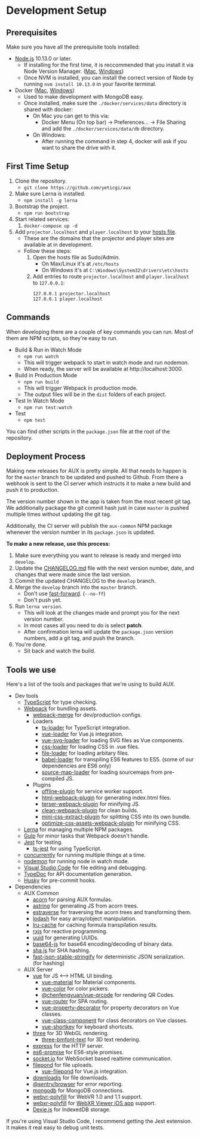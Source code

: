 # Development Setup

## Prerequisites

Make sure you have all the prerequisite tools installed:

-   [Node.js](https://nodejs.org/en/download/) 10.13.0 or later.
    -   If installing for the first time, it is reccommended that you install it via Node Version Manager. ([Mac][nvm-mac], [Windows][nvm-windows])
    -   Once NVM is installed, you can install the correct version of Node by running `nvm install 10.13.0` in your favorite terminal.
-   Docker ([Mac][docker-for-mac], [Windows][docker-for-windows])
    -   Used to make development with MongoDB easy.
    -   Once installed, make sure the `./docker/services/data` directory is shared with docker:
        -   On Mac you can get to this via:
            -   Docker Menu (On top bar) -> Preferences... -> File Sharing and add the `./docker/services/data/db` directory.
        -   On Windows:
            -   After running the command in step 4, docker will ask if you want to share the drive with it.

## First Time Setup

1. Clone the repository.
    - `git clone https://github.com/yeticgi/aux`
2. Make sure Lerna is installed.
    - `npm install -g lerna`
3. Bootstrap the project.
    - `npm run bootstrap`
4. Start related services:
    1. `docker-compose up -d`
5. Add `projector.localhost` and `player.localhost` to your [hosts file][hosts-file].
    - These are the domains that the projector and player sites are available at in development.
    - Follow these steps:
        1. Open the hosts file as Sudo/Admin.
            - On Max/Linux it's at `/etc/hosts`
            - On Windows it's at `C:\Windows\System32\drivers\etc\hosts`
        2. Add entries to route `projector.localhost` and `player.localhost` to `127.0.0.1`:
            ```
            127.0.0.1 projector.localhost
            127.0.0.1 player.localhost
            ```

## Commands

When developing there are a couple of key commands you can run.
Most of them are NPM scripts, so they're easy to run.

-   Build & Run in Watch Mode
    -   `npm run watch`
    -   This will trigger webpack to start in watch mode and run nodemon.
    -   When ready, the server will be available at http://localhost:3000.
-   Build in Production Mode
    -   `npm run build`
    -   This will trigger Webpack in production mode.
    -   The output files will be in the `dist` folders of each project.
-   Test In Watch Mode
    -   `npm run test:watch`
-   Test
    -   `npm test`

You can find other scripts in the `package.json` file at the root of the repository.

## Deployment Process

Making new releases for AUX is pretty simple. All that needs to happen is for the `master` branch to be updated and pushed to Github. From there a webhook is sent to the CI server which instructs it to make a new build and push it to production.

The version number shown in the app is taken from the most recent git tag. We additionally package the git commit hash just in case `master` is pushed multiple times without updating the git tag.

Additionally, the CI server will publish the `aux-common` NPM package whenever the version number in its `package.json` is updated.

**To make a new release, use this process:**

1. Make sure everything you want to release is ready and merged into `develop`.
2. Update the [CHANGELOG.md](./CHANGELOG.md) file with the next version number, date, and changes that were made since the last version.
3. Commit the updated CHANGELOG to the `develop` branch.
4. Merge the `develop` branch into the `master` branch.
    - Don't use [fast-forward](https://ariya.io/2013/09/fast-forward-git-merge). (`--no-ff`)
    - Don't push yet.
5. Run `lerna version`.
    - This will look at the changes made and prompt you for the next version number.
    - In most cases all you need to do is select **patch**.
    - After confirmation lerna will update the `package.json` version numbers, add a git tag, and push the branch.
6. You're done.
    - Sit back and watch the build.

## Tools we use

Here's a list of the tools and packages that we're using to build AUX.

-   Dev tools
    -   [TypeScript](https://github.com/Microsoft/TypeScript) for type checking.
    -   [Webpack](https://webpack.js.org/) for bundling assets.
        -   [webpack-merge](https://github.com/survivejs/webpack-merge) for dev/production configs.
        -   Loaders
            -   [ts-loader](https://github.com/TypeStrong/ts-loader) for TypeScript integration.
            -   [vue-loader](https://github.com/vuejs/vue-loader) for Vue.js integration.
            -   [vue-svg-loader](https://github.com/visualfanatic/vue-svg-loader) for loading SVG files as Vue components.
            -   [css-loader](https://github.com/webpack-contrib/css-loader) for loading CSS in .vue files.
            -   [file-loader](https://github.com/webpack-contrib/file-loader) for loading arbitary files.
            -   [babel-loader](https://github.com/babel/babel-loader) for transpiling ES6 features to ES5. (some of our dependencies are ES6 only)
            -   [source-map-loader](https://github.com/webpack-contrib/source-map-loader) for loading sourcemaps from pre-compiled JS.
        -   Plugins
            -   [offline-plugin](https://github.com/NekR/offline-plugin) for service worker support.
            -   [html-webpack-plugin](https://github.com/jantimon/html-webpack-plugin) for generating index.html files.
            -   [terser-webpack-plugin](https://github.com/webpack-contrib/terser-webpack-plugin) for minifying JS.
            -   [clean-webpack-plugin](https://github.com/johnagan/clean-webpack-plugin) for clean builds.
            -   [mini-css-extract-plugin](https://github.com/webpack-contrib/mini-css-extract-plugin) for splitting CSS into its own bundle.
            -   [optimize-css-assets-webpack-plugin](https://github.com/NMFR/optimize-css-assets-webpack-plugin) for minifying CSS.
    -   [Lerna](https://github.com/lerna/lerna) for managing multiple NPM packages.
    -   [Gulp](https://gulpjs.com/) for minor tasks that Webpack doesn't handle.
    -   [Jest](https://jestjs.io/) for testing.
        -   [ts-jest](https://kulshekhar.github.io/ts-jest/) for using TypeScript.
    -   [concurrently](https://github.com/kimmobrunfeldt/concurrently) for running multiple things at a time.
    -   [nodemon](https://nodemon.io/) for running node in watch mode.
    -   [Visual Studio Code](https://code.visualstudio.com/) for file editing and debugging.
    -   [TypeDoc](https://typedoc.org/) for API documentation generation.
    -   [Husky](https://github.com/typicode/husky) for pre-commit hooks.
-   Dependencies
    -   AUX Common
        -   [acorn](https://github.com/acornjs/acorn) for parsing AUX formulas.
        -   [astring](https://github.com/davidbonnet/astring) for generating JS from acorn trees.
        -   [estraverse](https://github.com/estools/estraverse) for traversing the acorn trees and transforming them.
        -   [lodash](https://lodash.com/) for easy array/object manipulation.
        -   [lru-cache](https://github.com/isaacs/node-lru-cache) for caching formula transpilation results.
        -   [rxjs](https://github.com/ReactiveX/rxjs) for reactive programming.
        -   [uuid](https://github.com/kelektiv/node-uuid) for generating UUIDs.
        -   [base64-js](https://github.com/beatgammit/base64-js) for base64 encoding/decoding of binary data.
        -   [sha.js](https://github.com/crypto-browserify/sha.js/tree/master) for SHA hashing.
        -   [fast-json-stable-stringify](https://github.com/epoberezkin/fast-json-stable-stringify) for deterministic JSON serialization. (for hashing)
    -   AUX Server
        -   [vue](https://github.com/vuejs/vue) for JS <--> HTML UI binding.
            -   [vue-material](https://github.com/vuematerial/vue-material) for Material components.
            -   [vue-color](https://github.com/xiaokaike/vue-color) for color pickers.
            -   [@chenfengyuan/vue-qrcode](https://fengyuanchen.github.io/vue-qrcode/) for rendering QR Codes.
            -   [vue-router](https://github.com/vuejs/vue-router) for SPA routing.
            -   [vue-property-decorator](https://github.com/kaorun343/vue-property-decorator) for property decorators on Vue classes.
            -   [vue-class-component](https://github.com/vuejs/vue-class-component) for class decorators on Vue classes.
            -   [vue-shortkey](https://www.npmjs.com/package/vue-shortkey) for keyboard shortcuts.
        -   [three](https://threejs.org/) for 3D WebGL rendering.
            -   [three-bmfont-text](https://github.com/Jam3/three-bmfont-text) for 3D text rendering.
        -   [express](http://expressjs.com/) for the HTTP server.
        -   [es6-promise](https://github.com/stefanpenner/es6-promise) for ES6-style promises.
        -   [socket.io](https://github.com/socketio/socket.io) for WebSocket based realtime communication.
        -   [filepond](https://github.com/pqina/filepond) for file uploads.
            -   [vue-filepond](https://github.com/pqina/vue-filepond) for Vue.js integration.
        -   [downloadjs](https://github.com/rndme/download) for file downloads.
        -   [@sentry/browser](https://github.com/getsentry/sentry-javascript/tree/master/packages/browser) for error reporting.
        -   [mongodb](https://github.com/mongodb/node-mongodb-native) for MongoDB connections.
        -   [webvr-polyfill](https://github.com/immersive-web/webvr-polyfill) for WebVR 1.0 and 1.1 support.
        -   [webxr-polyfill](https://github.com/mozilla/webxr-polyfill) for [WebXR Viewer iOS app](https://github.com/mozilla-mobile/webxr-ios) support.
        -   [Dexie.js](https://dexie.org/) for IndexedDB storage.

If you're using Visual Studio Code, I recommend getting the Jest extension. It makes it real easy to debug unit tests.

[docker-for-mac]: https://docs.docker.com/v17.12/docker-for-mac/install/
[docker-for-windows]: https://docs.docker.com/docker-for-windows/install/
[nvm-mac]: https://github.com/creationix/nvm
[nvm-windows]: https://github.com/coreybutler/nvm-windows
[hosts-file]: https://en.wikipedia.org/wiki/Hosts_(file)
